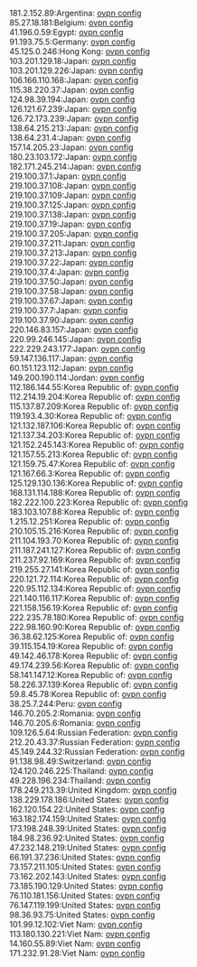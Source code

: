 181.2.152.89:Argentina: [ovpn config](vpn/181_2_152_89.ovpn)  
85.27.18.181:Belgium: [ovpn config](vpn/85_27_18_181.ovpn)  
41.196.0.59:Egypt: [ovpn config](vpn/41_196_0_59.ovpn)  
91.193.75.5:Germany: [ovpn config](vpn/91_193_75_5.ovpn)  
45.125.0.246:Hong Kong: [ovpn config](vpn/45_125_0_246.ovpn)  
103.201.129.18:Japan: [ovpn config](vpn/103_201_129_18.ovpn)  
103.201.129.226:Japan: [ovpn config](vpn/103_201_129_226.ovpn)  
106.166.110.168:Japan: [ovpn config](vpn/106_166_110_168.ovpn)  
115.38.220.37:Japan: [ovpn config](vpn/115_38_220_37.ovpn)  
124.98.39.194:Japan: [ovpn config](vpn/124_98_39_194.ovpn)  
126.121.67.239:Japan: [ovpn config](vpn/126_121_67_239.ovpn)  
126.72.173.239:Japan: [ovpn config](vpn/126_72_173_239.ovpn)  
138.64.215.213:Japan: [ovpn config](vpn/138_64_215_213.ovpn)  
138.64.231.4:Japan: [ovpn config](vpn/138_64_231_4.ovpn)  
157.14.205.23:Japan: [ovpn config](vpn/157_14_205_23.ovpn)  
180.23.103.172:Japan: [ovpn config](vpn/180_23_103_172.ovpn)  
182.171.245.214:Japan: [ovpn config](vpn/182_171_245_214.ovpn)  
219.100.37.1:Japan: [ovpn config](vpn/219_100_37_1.ovpn)  
219.100.37.108:Japan: [ovpn config](vpn/219_100_37_108.ovpn)  
219.100.37.109:Japan: [ovpn config](vpn/219_100_37_109.ovpn)  
219.100.37.125:Japan: [ovpn config](vpn/219_100_37_125.ovpn)  
219.100.37.138:Japan: [ovpn config](vpn/219_100_37_138.ovpn)  
219.100.37.19:Japan: [ovpn config](vpn/219_100_37_19.ovpn)  
219.100.37.205:Japan: [ovpn config](vpn/219_100_37_205.ovpn)  
219.100.37.211:Japan: [ovpn config](vpn/219_100_37_211.ovpn)  
219.100.37.213:Japan: [ovpn config](vpn/219_100_37_213.ovpn)  
219.100.37.22:Japan: [ovpn config](vpn/219_100_37_22.ovpn)  
219.100.37.4:Japan: [ovpn config](vpn/219_100_37_4.ovpn)  
219.100.37.50:Japan: [ovpn config](vpn/219_100_37_50.ovpn)  
219.100.37.58:Japan: [ovpn config](vpn/219_100_37_58.ovpn)  
219.100.37.67:Japan: [ovpn config](vpn/219_100_37_67.ovpn)  
219.100.37.7:Japan: [ovpn config](vpn/219_100_37_7.ovpn)  
219.100.37.90:Japan: [ovpn config](vpn/219_100_37_90.ovpn)  
220.146.83.157:Japan: [ovpn config](vpn/220_146_83_157.ovpn)  
220.99.246.145:Japan: [ovpn config](vpn/220_99_246_145.ovpn)  
222.229.243.177:Japan: [ovpn config](vpn/222_229_243_177.ovpn)  
59.147.136.117:Japan: [ovpn config](vpn/59_147_136_117.ovpn)  
60.151.123.112:Japan: [ovpn config](vpn/60_151_123_112.ovpn)  
149.200.190.114:Jordan: [ovpn config](vpn/149_200_190_114.ovpn)  
112.186.144.55:Korea Republic of: [ovpn config](vpn/112_186_144_55.ovpn)  
112.214.19.204:Korea Republic of: [ovpn config](vpn/112_214_19_204.ovpn)  
115.137.87.209:Korea Republic of: [ovpn config](vpn/115_137_87_209.ovpn)  
119.193.4.30:Korea Republic of: [ovpn config](vpn/119_193_4_30.ovpn)  
121.132.187.106:Korea Republic of: [ovpn config](vpn/121_132_187_106.ovpn)  
121.137.34.203:Korea Republic of: [ovpn config](vpn/121_137_34_203.ovpn)  
121.152.245.143:Korea Republic of: [ovpn config](vpn/121_152_245_143.ovpn)  
121.157.55.213:Korea Republic of: [ovpn config](vpn/121_157_55_213.ovpn)  
121.159.75.47:Korea Republic of: [ovpn config](vpn/121_159_75_47.ovpn)  
121.167.66.3:Korea Republic of: [ovpn config](vpn/121_167_66_3.ovpn)  
125.129.130.136:Korea Republic of: [ovpn config](vpn/125_129_130_136.ovpn)  
168.131.114.188:Korea Republic of: [ovpn config](vpn/168_131_114_188.ovpn)  
182.222.100.223:Korea Republic of: [ovpn config](vpn/182_222_100_223.ovpn)  
183.103.107.88:Korea Republic of: [ovpn config](vpn/183_103_107_88.ovpn)  
1.215.12.251:Korea Republic of: [ovpn config](vpn/1_215_12_251.ovpn)  
210.105.15.216:Korea Republic of: [ovpn config](vpn/210_105_15_216.ovpn)  
211.104.193.70:Korea Republic of: [ovpn config](vpn/211_104_193_70.ovpn)  
211.187.241.127:Korea Republic of: [ovpn config](vpn/211_187_241_127.ovpn)  
211.237.92.169:Korea Republic of: [ovpn config](vpn/211_237_92_169.ovpn)  
219.255.27.141:Korea Republic of: [ovpn config](vpn/219_255_27_141.ovpn)  
220.121.72.114:Korea Republic of: [ovpn config](vpn/220_121_72_114.ovpn)  
220.95.112.134:Korea Republic of: [ovpn config](vpn/220_95_112_134.ovpn)  
221.140.116.117:Korea Republic of: [ovpn config](vpn/221_140_116_117.ovpn)  
221.158.156.19:Korea Republic of: [ovpn config](vpn/221_158_156_19.ovpn)  
222.235.78.180:Korea Republic of: [ovpn config](vpn/222_235_78_180.ovpn)  
222.98.160.90:Korea Republic of: [ovpn config](vpn/222_98_160_90.ovpn)  
36.38.62.125:Korea Republic of: [ovpn config](vpn/36_38_62_125.ovpn)  
39.115.154.19:Korea Republic of: [ovpn config](vpn/39_115_154_19.ovpn)  
49.142.46.178:Korea Republic of: [ovpn config](vpn/49_142_46_178.ovpn)  
49.174.239.56:Korea Republic of: [ovpn config](vpn/49_174_239_56.ovpn)  
58.141.147.12:Korea Republic of: [ovpn config](vpn/58_141_147_12.ovpn)  
58.226.37.139:Korea Republic of: [ovpn config](vpn/58_226_37_139.ovpn)  
59.8.45.78:Korea Republic of: [ovpn config](vpn/59_8_45_78.ovpn)  
38.25.7.244:Peru: [ovpn config](vpn/38_25_7_244.ovpn)  
146.70.205.2:Romania: [ovpn config](vpn/146_70_205_2.ovpn)  
146.70.205.6:Romania: [ovpn config](vpn/146_70_205_6.ovpn)  
109.126.5.64:Russian Federation: [ovpn config](vpn/109_126_5_64.ovpn)  
212.20.43.37:Russian Federation: [ovpn config](vpn/212_20_43_37.ovpn)  
45.149.244.32:Russian Federation: [ovpn config](vpn/45_149_244_32.ovpn)  
91.138.98.49:Switzerland: [ovpn config](vpn/91_138_98_49.ovpn)  
124.120.246.225:Thailand: [ovpn config](vpn/124_120_246_225.ovpn)  
49.228.196.234:Thailand: [ovpn config](vpn/49_228_196_234.ovpn)  
178.249.213.39:United Kingdom: [ovpn config](vpn/178_249_213_39.ovpn)  
138.229.178.186:United States: [ovpn config](vpn/138_229_178_186.ovpn)  
162.120.154.22:United States: [ovpn config](vpn/162_120_154_22.ovpn)  
163.182.174.159:United States: [ovpn config](vpn/163_182_174_159.ovpn)  
173.198.248.39:United States: [ovpn config](vpn/173_198_248_39.ovpn)  
184.98.236.92:United States: [ovpn config](vpn/184_98_236_92.ovpn)  
47.232.148.219:United States: [ovpn config](vpn/47_232_148_219.ovpn)  
66.191.37.236:United States: [ovpn config](vpn/66_191_37_236.ovpn)  
73.157.211.105:United States: [ovpn config](vpn/73_157_211_105.ovpn)  
73.162.202.143:United States: [ovpn config](vpn/73_162_202_143.ovpn)  
73.185.190.129:United States: [ovpn config](vpn/73_185_190_129.ovpn)  
76.110.181.156:United States: [ovpn config](vpn/76_110_181_156.ovpn)  
76.147.119.199:United States: [ovpn config](vpn/76_147_119_199.ovpn)  
98.36.93.75:United States: [ovpn config](vpn/98_36_93_75.ovpn)  
101.99.12.102:Viet Nam: [ovpn config](vpn/101_99_12_102.ovpn)  
113.180.130.221:Viet Nam: [ovpn config](vpn/113_180_130_221.ovpn)  
14.160.55.89:Viet Nam: [ovpn config](vpn/14_160_55_89.ovpn)  
171.232.91.28:Viet Nam: [ovpn config](vpn/171_232_91_28.ovpn)  

